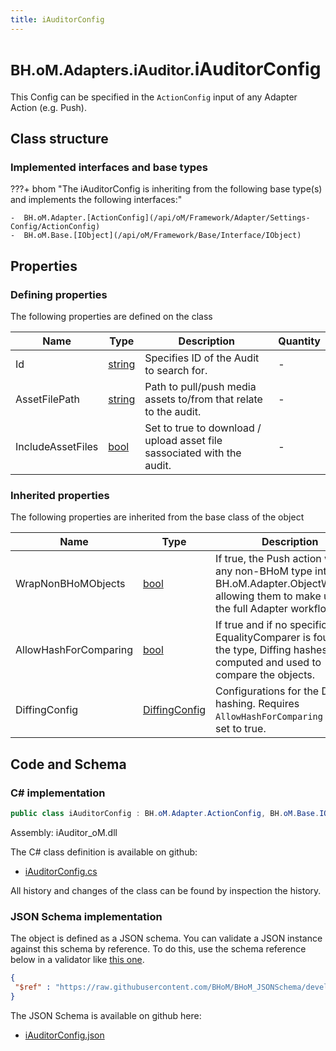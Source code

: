 ```yaml
---
title: iAuditorConfig
---
```


# <small>BH.oM.Adapters.iAuditor.</small>**iAuditorConfig**

This Config can be specified in the `ActionConfig` input of any Adapter Action (e.g. Push).

## Class structure

### Implemented interfaces and base types

???+ bhom "The iAuditorConfig is inheriting from the following base type(s) and implements the following interfaces:"

    -  BH.oM.Adapter.[ActionConfig](/api/oM/Framework/Adapter/Settings-Config/ActionConfig)
    -  BH.oM.Base.[IObject](/api/oM/Framework/Base/Interface/IObject)


## Properties



### Defining properties

The following properties are defined on the class

| Name             | Type             | Description      | Quantity         |
|------------------|------------------|------------------|------------------|
| Id | [string](https://learn.microsoft.com/en-us/dotnet/api/System.String?view=netstandard-2.0) | Specifies ID of the Audit to search for. | - |
| AssetFilePath | [string](https://learn.microsoft.com/en-us/dotnet/api/System.String?view=netstandard-2.0) | Path to pull/push media assets to/from that relate to the audit. | - |
| IncludeAssetFiles | [bool](https://learn.microsoft.com/en-us/dotnet/api/System.Boolean?view=netstandard-2.0) | Set to true to download / upload asset file sassociated with the audit. | - |


### Inherited properties
The following properties are inherited from the base class of the object

| Name             | Type             | Description      | Quantity         |
|------------------|------------------|------------------|------------------|
| WrapNonBHoMObjects | [bool](https://learn.microsoft.com/en-us/dotnet/api/System.Boolean?view=netstandard-2.0) | If true, the Push action wraps any non-BHoM type into a BH.oM.Adapter.ObjectWrapper, allowing them to make use of the full Adapter workflow. | - |
| AllowHashForComparing | [bool](https://learn.microsoft.com/en-us/dotnet/api/System.Boolean?view=netstandard-2.0) | If true and if no specific EqualityComparer is found for the type, Diffing hashes are computed and used to compare the objects. | - |
| DiffingConfig | [DiffingConfig](/api/oM/Framework/Diffing/DiffingConfig) | Configurations for the Diffing hashing. Requires `AllowHashForComparing` to be set to true. | - |


## Code and Schema

### C# implementation

``` C# title="C#"
public class iAuditorConfig : BH.oM.Adapter.ActionConfig, BH.oM.Base.IObject
```

Assembly: iAuditor_oM.dll

The C# class definition is available on github:

- [iAuditorConfig.cs](https://github.com/BHoM/iAuditor_Toolkit/blob/develop/iAuditor_oM/Adapter\iAuditorConfig.cs)

All history and changes of the class can be found by inspection the history.
### JSON Schema implementation

The object is defined as a JSON schema. You can validate a JSON instance against this schema by reference. To do this, use the schema reference below in a validator like [this one](https://www.jsonschemavalidator.net/).

``` json title="JSON Schema"
{
 "$ref" : "https://raw.githubusercontent.com/BHoM/BHoM_JSONSchema/develop/iAuditor_oM/iAuditorConfig.json"
}
```

The JSON Schema is available on github here:

- [iAuditorConfig.json](https://github.com/BHoM/BHoM_JSONSchema/blob/develop/iAuditor_oM/iAuditorConfig.json)
